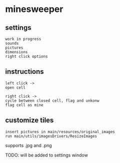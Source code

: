 # minesweeper



## settings
    work in progress
    sounds
    pictures
    dimensions
    right click options
    
    
## instructions

    left click ->  
    open cell
   
    right click ->
    cycle between closed cell, flag and unkonw
    flag cell as mine

## customize tiles
    insert pictures in main/resources/original_images
    run main/utils/imagesDrivers/ResizeImages

   supports .jpg and .png
   
   TODO: will be added to settings window
    
